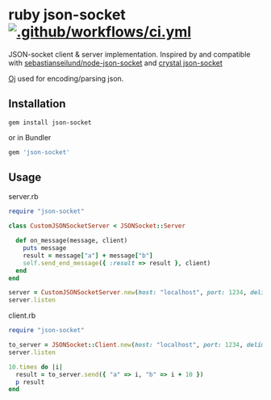 # ruby json-socket [![.github/workflows/ci.yml](https://github.com/foi/ruby-json-socket/actions/workflows/ci.yml/badge.svg?branch=master)](https://github.com/foi/ruby-json-socket/actions/workflows/ci.yml)

JSON-socket client & server implementation. Inspired by and compatible with  [sebastianseilund/node-json-socket](https://github.com/sebastianseilund/node-json-socket/) and [crystal json-socket](https://github.com/foi/crystal-json-socket)

[Oj](https://github.com/ohler55/oj) used for encoding/parsing json.

## Installation

```
gem install json-socket
```
or in Bundler
```ruby
gem 'json-socket'
```

## Usage

server.rb

```ruby
require "json-socket"

class CustomJSONSocketServer < JSONSocket::Server

  def on_message(message, client)
    puts message
    result = message["a"] + message["b"]
    self.send_end_message({ :result => result }, client)
  end
end

server = CustomJSONSocketServer.new(host: "localhost", port: 1234, delimeter: "ц") # OR via unix socket CustomJSONSocketServer.new(unix_socket: "/tmp/s.sock", delimeter: "ц")
server.listen
```

client.rb

```ruby
require "json-socket"

to_server = JSONSocket::Client.new(host: "localhost", port: 1234, delimeter: "ц") # OR via unix socket CustomJSONSocketServer.new(unix_socket: "/tmp/s.sock", delimeter: "ц")
server.listen

10.times do |i|
  result = to_server.send({ "a" => i, "b" => i + 10 })
  p result
end
```
